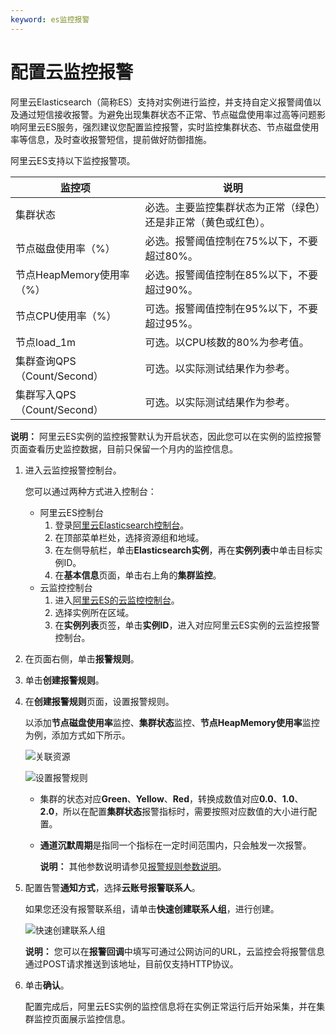 ```yaml
---
keyword: es监控报警
---
```


# 配置云监控报警

阿里云Elasticsearch（简称ES）支持对实例进行监控，并支持自定义报警阈值以及通过短信接收报警。为避免出现集群状态不正常、节点磁盘使用率过高等问题影响阿里云ES服务，强烈建议您配置监控报警，实时监控集群状态、节点磁盘使用率等信息，及时查收报警短信，提前做好防御措施。

阿里云ES支持以下监控报警项。

|监控项|说明|
|---|--|
|集群状态|必选。主要监控集群状态为正常（绿色）还是非正常（黄色或红色）。|
|节点磁盘使用率（%）|必选。报警阈值控制在75%以下，不要超过80%。|
|节点HeapMemory使用率（%）|必选。报警阈值控制在85%以下，不要超过90%。|
|节点CPU使用率（%）|可选。报警阈值控制在95%以下，不要超过95%。|
|节点load\_1m|可选。以CPU核数的80%为参考值。|
|集群查询QPS（Count/Second）|可选。以实际测试结果作为参考。|
|集群写入QPS（Count/Second）|可选。以实际测试结果作为参考。|

**说明：** 阿里云ES实例的监控报警默认为开启状态，因此您可以在实例的监控报警页面查看历史监控数据，目前只保留一个月内的监控信息。

1.  进入云监控报警控制台。

    您可以通过两种方式进入控制台：

    -   阿里云ES控制台
        1.  登录[阿里云Elasticsearch控制台](https://elasticsearch.console.aliyun.com/#/home)。
        2.  在顶部菜单栏处，选择资源组和地域。
        3.  在左侧导航栏，单击**Elasticsearch实例**，再在**实例列表**中单击目标实例ID。
        4.  在**基本信息**页面，单击右上角的**集群监控**。
    -   云监控控制台
        1.  进入[阿里云ES的云监控控制台](https://cloudmonitor.console.aliyun.com/#/cloud/buckets/elasticsearch/)。
        2.  选择实例所在区域。
        3.  在**实例列表**页签，单击**实例ID**，进入对应阿里云ES实例的云监控报警控制台。
2.  在页面右侧，单击**报警规则**。

3.  单击**创建报警规则**。

4.  在**创建报警规则**页面，设置报警规则。

    以添加**节点磁盘使用率**监控、**集群状态**监控、**节点HeapMemory使用率**监控为例，添加方式如下所示。

    ![关联资源](../images/p39986.png "关联资源")

    ![设置报警规则](../images/p39987.png "设置报警规则")

    -   集群的状态对应**Green**、**Yellow**、**Red**，转换成数值对应**0.0**、**1.0**、**2.0**，所以在配置**集群状态**报警指标时，需要按照对应数值的大小进行配置。
    -   **通道沉默周期**是指同一个指标在一定时间范围内，只会触发一次报警。

        **说明：** 其他参数说明请参见[报警规则参数说明]()。

5.  配置告警**通知方式**，选择**云账号报警联系人**。

    如果您还没有报警联系组，请单击**快速创建联系人组**，进行创建。

    ![快速创建联系人组](https://static-aliyun-doc.oss-cn-hangzhou.aliyuncs.com/assets/img/zh-CN/6335001061/p39988.png)

    **说明：** 您可以在**报警回调**中填写可通过公网访问的URL，云监控会将报警信息通过POST请求推送到该地址，目前仅支持HTTP协议。

6.  单击**确认**。

    配置完成后，阿里云ES实例的监控信息将在实例正常运行后开始采集，并在集群监控页面展示监控信息。


